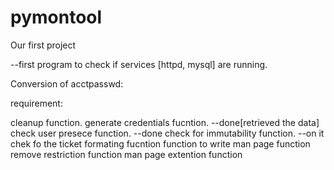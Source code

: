 # pymontool
Our first project

--first program to check if services [httpd, mysql] are running. 


Conversion of acctpasswd:

requirement:

cleanup function.
generate credentials fucntion. --done[retrieved the data]
check user presece function. --done
check for immutability function. --on it
chek fo the ticket formating fucntion
function to write 
man page function
remove restriction function
man page extention function






